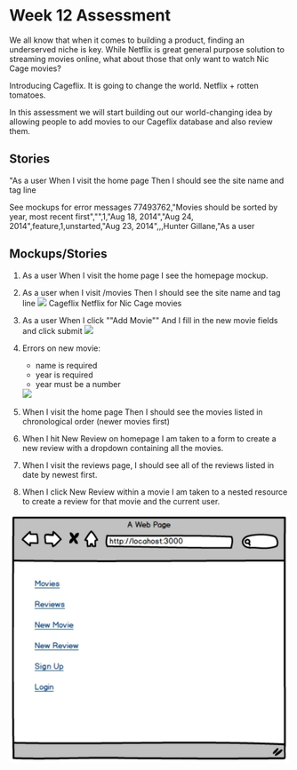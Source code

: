 # Week 12 Assessment

We all know that when it comes to building a product, finding an underserved niche is key.
While Netflix is great general purpose solution to streaming movies online, what about
those that only want to watch Nic Cage movies?

Introducing Cageflix. It is going to change the world. Netflix + rotten tomatoes.

In this assessment we will start building out our world-changing idea by allowing people
to add movies to our Cageflix database and also review them.

## Stories

"As a user
When I visit the home page
Then I should see the site name and tag line




See mockups for error messages
77493762,"Movies should be sorted by year, most recent first","",1,"Aug 18, 2014","Aug 24, 2014",feature,1,unstarted,"Aug 23, 2014",,,Hunter Gillane,"As a user



## Mockups/Stories



1. As a user
    When I visit the home page
    I see the homepage mockup.


2. As a user when I visit /movies
    Then I should see the site name and tag line
    <img src="project/images/01-home.png">
    Cageflix
    Netflix for Nic Cage movies

    
2. As a user When I click ""Add Movie""
    And I fill in the new movie fields and click submit
    <img src="project/images/02-new-movie.png">

3. Errors on new movie:
    - name is required
    - year is required
    - year must be a number
    <img src="project/images/03-errors.png">

4. When I visit the home page
Then I should see the movies listed in chronological order (newer movies first)

5. When I hit New Review on homepage I am taken to a form to create a new review with a dropdown containing all the movies.

5. When I visit the reviews page, I should see all of the reviews listed in date by newest first.

6. When I click New Review within a movie I am taken to a nested resource to create a review for that movie and the current user.


<img src="project/images/nicholas_cage.pdf">
